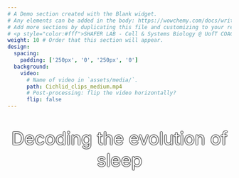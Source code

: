 ```yaml
---
# A Demo section created with the Blank widget.
# Any elements can be added in the body: https://wowchemy.com/docs/writing-markdown-latex/
# Add more sections by duplicating this file and customizing to your requirements.
# <p style="color:#fff">SHAFER LAB - Cell & Systems Biology @ UofT COACH</p>
weight: 10 # Order that this section will appear.
design:
  spacing:
    padding: ['250px', '0', '250px', '0']
  background:
    video:
      # Name of video in `assets/media/`.
      path: Cichlid_clips_medium.mp4
      # Post-processing: flip the video horizontally?
      flip: false
---
```


<center><p style="color:#fff;font-size:2.5rem;text-shadow:0 0 2px #000,0 0 2px #000,0 0 2px #000,0 0 2px #000">Decoding the evolution of sleep</p><center>
